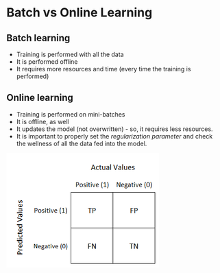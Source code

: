 # Batch vs Online Learning

## Batch learning

* Training is performed with all the data
* It is performed offline
* It requires more resources and time \(every time the training is performed\)

## Online learning

* Training is performed on mini-batches
* It is offline, as well
* It updates the model \(not overwritten\) - so, it requires less resources.
* It is important to properly set the _regularization parameter_ and check the wellness of all the data fed into the model.

![](../../.gitbook/assets/image%20%2872%29.png)

